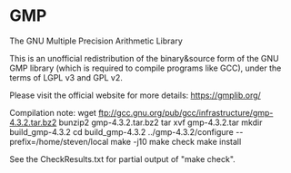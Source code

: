 # GMP
The GNU Multiple Precision Arithmetic Library

This is an unofficial redistribution of the binary&source form of the GNU GMP library (which is required  to compile programs like GCC), under the terms of LGPL v3 and GPL v2.

Please visit the official website for more details: https://gmplib.org/

Compilation note:
wget ftp://gcc.gnu.org/pub/gcc/infrastructure/gmp-4.3.2.tar.bz2
bunzip2 gmp-4.3.2.tar.bz2
tar xvf gmp-4.3.2.tar
mkdir build_gmp-4.3.2
cd build_gmp-4.3.2
../gmp-4.3.2/configure --prefix=/home/steven/local
make -j10
make check
make install


See the CheckResults.txt for partial output of "make check".
